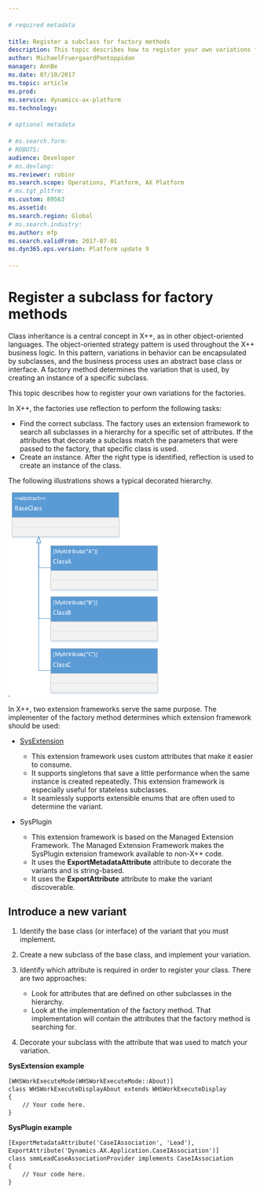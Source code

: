 ```yaml
---

# required metadata

title: Register a subclass for factory methods
description: This topic describes how to register your own variations for the factories.
author: MichaelFruergaardPontoppidan
manager: AnnBe
ms.date: 07/10/2017
ms.topic: article
ms.prod: 
ms.service: dynamics-ax-platform
ms.technology: 

# optional metadata

# ms.search.form: 
# ROBOTS: 
audience: Developer
# ms.devlang: 
ms.reviewer: robinr
ms.search.scope: Operations, Platform, AX Platform
# ms.tgt_pltfrm: 
ms.custom: 89563
ms.assetid: 
ms.search.region: Global
# ms.search.industry: 
ms.author: mfp
ms.search.validFrom: 2017-07-01
ms.dyn365.ops.version: Platform update 9

---
```


# Register a subclass for factory methods

Class inheritance is a central concept in X++, as in other object-oriented languages. The object-oriented strategy pattern is used throughout the X++ business logic. In this pattern, variations in behavior can be encapsulated by subclasses, and the business process uses an abstract base class or interface. A factory method determines the variation that is used, by creating an instance of a specific subclass.

This topic describes how to register your own variations for the factories.

In X++, the factories use reflection to perform the following tasks:

+ Find the correct subclass. The factory uses an extension framework to search all subclasses in a hierarchy for a specific set of attributes. If the attributes that decorate a subclass match the parameters that were passed to the factory, that specific class is used.
+ Create an instance. After the right type is identified, reflection is used to create an instance of the class.

The following illustrations shows a typical decorated hierarchy.

![Class hierarchy that has three subclasses, each of which is decorated with an attribute](media/hierarchy.png)

In X++, two extension frameworks serve the same purpose. The implementer of the factory method determines which extension framework should be used:

+ [SysExtension](https://blogs.msdn.microsoft.com/mfp/2013/06/12/sysextension-framework-to-the-rescue/)

  - This extension framework uses custom attributes that make it easier to consume.
  - It supports singletons that save a little performance when the same instance is created repeatedly. This extension framework is especially useful for stateless subclasses.
  - It seamlessly supports extensible enums that are often used to determine the variant.

+ SysPlugin

  - This extension framework is based on the Managed Extension Framework. The Managed Extension Framework makes the SysPlugin extension framework available to non-X++ code.
  - It uses the **ExportMetadataAttribute** attribute to decorate the variants and is string-based.
  - It uses the **ExportAttribute** attribute to make the variant discoverable.

## Introduce a new variant

1. Identify the base class (or interface) of the variant that you must implement.
2. Create a new subclass of the base class, and implement your variation.
3. Identify which attribute is required in order to register your class. There are two approaches:

    + Look for attributes that are defined on other subclasses in the hierarchy.
    + Look at the implementation of the factory method. That implementation will contain the attributes that the factory method is searching for.

4. Decorate your subclass with the attribute that was used to match your variation.

**SysExtension example**

    [WHSWorkExecuteMode(WHSWorkExecuteMode::About)]
    class WHSWorkExecuteDisplayAbout extends WHSWorkExecuteDisplay
    {
        // Your code here.
    }

**SysPlugin example**

    [ExportMetadataAttribute('CaseIAssociation', 'Lead'),
    ExportAttribute('Dynamics.AX.Application.CaseIAssociation')]
    class smmLeadCaseAssociationProvider implements CaseIAssociation
    {
        // Your code here.
    }
